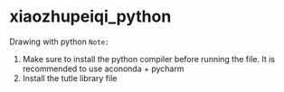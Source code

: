 # xiaozhupeiqi_python
Drawing with python
`Note: `
1. Make sure to install the python compiler before running the file. It is recommended to use acononda + pycharm
2. Install the tutle library file
